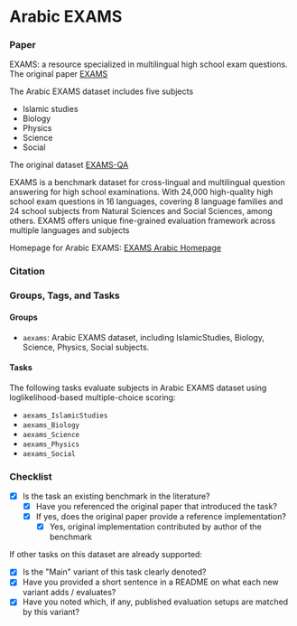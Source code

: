 # Arabic EXAMS

### Paper

EXAMS: a resource specialized in multilingual high school exam questions.
The original paper [EXAMS](https://aclanthology.org/2020.emnlp-main.438/)

The Arabic EXAMS dataset includes five subjects

  - Islamic studies
  - Biology
  - Physics
  - Science
  - Social

The original dataset [EXAMS-QA](https://github.com/mhardalov/exams-qa)

EXAMS is a benchmark dataset for cross-lingual and multilingual question answering for high school examinations.
With 24,000 high-quality high school exam questions in 16 languages, covering 8 language families and 24 school subjects from Natural Sciences and Social Sciences, among others.
EXAMS offers unique fine-grained evaluation framework across multiple languages and subjects

Homepage for Arabic EXAMS: [EXAMS Arabic Homepage](https://github.com/FreedomIntelligence/AceGPT/tree/main/eval/benchmark_eval/benchmarks/EXAMS_Arabic)

### Citation


### Groups, Tags, and Tasks

#### Groups

- `aexams`: Arabic EXAMS dataset, including IslamicStudies, Biology, Science, Physics, Social subjects.

#### Tasks


The following tasks evaluate subjects in Arabic EXAMS dataset using loglikelihood-based multiple-choice scoring:
- `aexams_IslamicStudies`
- `aexams_Biology`
- `aexams_Science`
- `aexams_Physics`
- `aexams_Social`

### Checklist

* [x] Is the task an existing benchmark in the literature?
  * [x] Have you referenced the original paper that introduced the task?
  * [x] If yes, does the original paper provide a reference implementation?
    * [x] Yes, original implementation contributed by author of the benchmark

If other tasks on this dataset are already supported:
* [x] Is the "Main" variant of this task clearly denoted?
* [x] Have you provided a short sentence in a README on what each new variant adds / evaluates?
* [x] Have you noted which, if any, published evaluation setups are matched by this variant?
